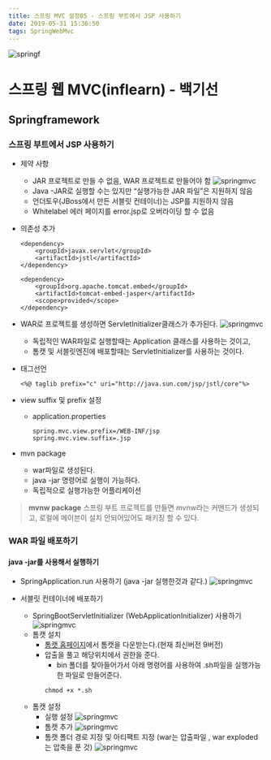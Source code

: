 ```yaml
---
title: 스프링 MVC 설정05 - 스프링 부트에서 JSP 사용하기
date: 2019-05-31 15:36:50
tags: SpringWebMvc
---
```

![springf](images/springframwork-logo.png)
# 스프링 웹 MVC(inflearn) - 백기선 
## Springframework

### 스프링 부트에서 JSP 사용하기
- 제약 사항
    - JAR 프로젝트로 만들 수 없음, WAR 프로젝트로 만들어야 함
        ![springmvc](images/springwebmvc/springwebmvc05-1.png)
    - Java -JAR로 실행할 수는 있지만 “실행가능한 JAR 파일”은 지원하지 않음
    - 언더토우(JBoss에서 만든 서블릿 컨테이너)는 JSP를 지원하지 않음
    - Whitelabel 에러 페이지를 error.jsp로 오버라이딩 할 수 없음

- 의존성 추가
    ```
    <dependency>
        <groupId>javax.servlet</groupId>
        <artifactId>jstl</artifactId>
    </dependency>
    
    <dependency>
        <groupId>org.apache.tomcat.embed</groupId>
        <artifactId>tomcat-embed-jasper</artifactId>
        <scope>provided</scope>
    </dependency>
    ```
    
- WAR로 프로젝트를 생성하면 ServletInitializer클래스가 추가된다.
    ![springmvc](images/springwebmvc/springwebmvc05-2.png)
    - 독립적인 WAR파일로 실행할때는 Application 클래스를 사용하는 것이고,
    - 톰캣 및 서블릿엔진에 배포할때는 ServletInitializer를 사용하는 것이다.
    
- 태그선언
    ```
    <%@ taglib prefix="c" uri="http://java.sun.com/jsp/jstl/core"%>
    ```
    
- view suffix 및 prefix 설정
    - application.properties
        ```
        spring.mvc.view.prefix=/WEB-INF/jsp
        spring.mvc.view.suffix=.jsp
        ```

- mvn package
    - war파일로 생성된다.
    - java -jar 명령어로 실행이 가능하다.
    - 독립적으로 실행가능한 어플리케이션

>**mvnw package**
스프링 부트 프로젝트를 만들면 mvnw라는 커맨드가 생성되고,
로컬에 메이븐이 설치 안되어있어도 패키징 할 수 있다. 

### WAR 파일 배포하기
#### java -jar를 사용해서 실행하기
- SpringApplication.run 사용하기 (java -jar 실행한것과 같다.)
    ![springmvc](images/springwebmvc/springwebmvc05-3.png)
    
- 서블릿 컨테이너에 배포하기
    - SpringBootServletInitializer (WebApplicationInitializer) 사용하기
    ![springmvc](images/springwebmvc/springwebmvc05-4.png)
    - 톰캣 설치
        - [톰캣 홈페이지](https://tomcat.apache.org/download-90.cgi)에서 톰캣을 다운받는다.(현재 최신버전 9버전)
        - 압출을 풀고 해당위치에서 권한을 준다.
            - bin 폴더를 찾아들어가서 아래 명령어를 사용하여 \.sh파일을 실행가능한 파일로 만들어준다.
            ```
            chmod +x *.sh
            ```
    - 톰캣 설정
        - 실행 설정
        ![springmvc](images/springwebmvc/springwebmvc05-5.png)
        - 톰캣 추가
        ![springmvc](images/springwebmvc/springwebmvc05-6.png)
        - 톰캣 폴더 경로 지정 및 아티팩트 지정 (war는 압출파일 , war exploded는 압축을 푼 것)
        ![springmvc](images/springwebmvc/springwebmvc05-7.png)
